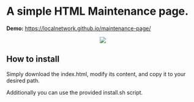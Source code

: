 # A simple HTML Maintenance page.

<b>Demo:</b> <a target="_blank" href="https://localnetwork.github.io/maintenance-page/">https://localnetwork.github.io/maintenance-page/</a>

<p align="center">
  <img src="screenshot.jpg" style="max-width:100%;">
</p>

## How to install

<p>Simply download the index.html, modify its content, and copy it to your desired path.</p>

<p>Additionally you can use the provided install.sh script.</p>

